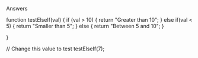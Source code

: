 Answers

function testElseIf(val) {
  if (val > 10) {
    return "Greater than 10";
  } else if(val < 5) {
    return "Smaller than 5";
  } else {
    return "Between 5 and 10";
  }

}

// Change this value to test
testElseIf(7);